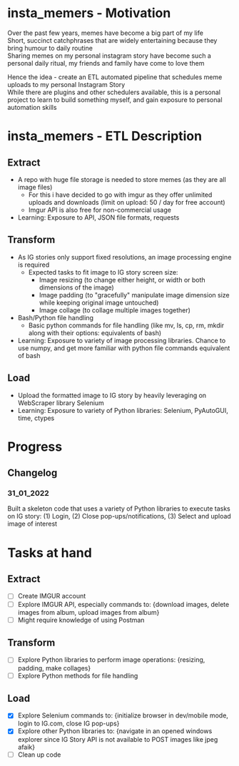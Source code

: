 # insta_memers - Motivation
Over the past few years, memes have become a big part of my life\
Short, succinct catchphrases that are widely entertaining because they bring humour to daily routine\
Sharing memes on my personal instagram story have become such a personal daily ritual, my friends and family have come to love them

Hence the idea - create an ETL automated pipeline that schedules meme uploads to my personal Instagram Story\
While there are plugins and other schedulers available, this is a personal project to learn to build something myself, and gain exposure to personal automation skills

# insta_memers - ETL Description
## Extract
- A repo with huge file storage is needed to store memes (as they are all image files)
  - For this i have decided to go with imgur as they offer unlimited uploads and downloads (limit on upload: 50 / day for free account)
  - Imgur API is also free for non-commercial usage
- Learning: Exposure to API, JSON file formats, requests

## Transform
- As IG stories only support fixed resolutions, an image processing engine is required
  - Expected tasks to fit image to IG story screen size:
    - Image resizing (to change either height, or width or both dimensions of the image)
    - Image padding (to "gracefully" manipulate image dimension size while keeping original image untouched)
    - Image collage (to collage multiple images together)
- Bash/Python file handling
  - Basic python commands for file handling (like mv, ls, cp, rm, mkdir along with their options: equivalents of bash)
- Learning: Exposure to variety of image processing libraries. Chance to use numpy, and get more familiar with python file commands equivalent of bash

## Load
- Upload the formatted image to IG story by heavily leveraging on WebScraper library Selenium
- Learning: Exposure to variety of Python libraries: Selenium, PyAutoGUI, time, ctypes

# Progress
## Changelog
### 31_01_2022
Built a skeleton code that uses a variety of Python libraries to execute tasks on IG story: (1) Login, (2) Close pop-ups/notifications, (3) Select and upload image of interest

# Tasks at hand
## Extract
- [ ] Create IMGUR account
- [ ] Explore IMGUR API, especially commands to: {download images, delete images from album, upload images from album}
- [ ] Might require knowledge of using Postman
## Transform
- [ ] Explore Python libraries to perform image operations: {resizing, padding, make collages}
- [ ] Explore Python methods for file handling
## Load
- [x] Explore Selenium commands to: {initialize browser in dev/mobile mode, login to IG.com, close IG pop-ups}
- [x] Explore other Python libraries to: {navigate in an opened windows explorer since IG Story API is not available to POST images like jpeg afaik}
- [ ] Clean up code
